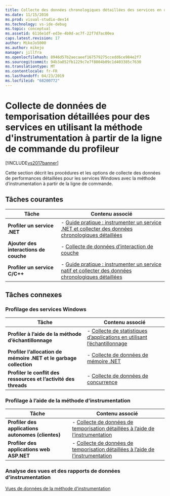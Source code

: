 ```yaml
---
title: Collecte des données chronologiques détaillées des services en utilisant la méthode d’instrumentation à partir de la ligne de commande du profileur | Microsoft Docs
ms.date: 11/15/2016
ms.prod: visual-studio-dev14
ms.technology: vs-ide-debug
ms.topic: conceptual
ms.assetid: 6116e1df-ed3e-4b0d-ac7f-22f7d7ac00ea
caps.latest.revision: 17
author: MikeJo5000
ms.author: mikejo
manager: jillfra
ms.openlocfilehash: 8946d57b2aecaeef167579275ccedd6ce984e2f7
ms.sourcegitcommit: 94b3a052fb1229c7e7f8804b09c1d403385c7630
ms.translationtype: MT
ms.contentlocale: fr-FR
ms.lasthandoff: 04/23/2019
ms.locfileid: "68200772"
---
```

# <a name="collecting-detailed-timing-data-for-services-by-using-the-instrumentation-method-from-the-profiler-command-line"></a>Collecte de données de temporisation détaillées pour des services en utilisant la méthode d'instrumentation à partir de la ligne de commande du profileur
[!INCLUDE[vs2017banner](../includes/vs2017banner.md)]

Cette section décrit les procédures et les options de collecte des données de performances détaillées pour les services Windows avec la méthode d’instrumentation à partir de la ligne de commande.  
  
## <a name="common-tasks"></a>Tâches courantes  
  
|Tâche|Contenu associé|  
|----------|---------------------|  
|**Profiler un service .NET**|-   [Guide pratique : instrumenter un service .NET et collecter des données chronologiques détaillées](../profiling/how-to-instrument-a-dotnet-service-and-collect-detailed-timing-data-by-using-the-profiler-command-line.md)|  
|**Ajouter des interactions de couche**|-   [Collecte de données d’interaction de couche](../profiling/adding-tier-interaction-data-from-the-command-line.md)|  
|**Profiler un service C/C++**|-   [Guide pratique : instrumenter un service natif et collecter des données chronologiques détaillées](../profiling/how-to-instrument-a-native-service-and-collect-detailed-timing-data-by-using-the-profiler-command-line.md)|  
  
## <a name="related-tasks"></a>Tâches connexes  
  
### <a name="profiling-windows-services"></a>Profilage des services Windows  
  
|Tâche|Contenu associé|  
|----------|---------------------|  
|**Profiler à l’aide de la méthode d’échantillonnage**|-   [Collecte de statistiques d’applications en utilisant l’échantillonnage](../profiling/collecting-application-statistics-for-services-by-using-the-profiler-sampling-method.md)|  
|**Profiler l’allocation de mémoire .NET et le garbage collection**|-   [Collecte de données de mémoire .NET](../profiling/collecting-memory-data-from-dotnet-framework-services-by-using-the-profiler-command-line.md)|  
|**Profiler le conflit des ressources et l’activité des threads**|-   [Collecte de données de concurrence](../profiling/collecting-concurrency-data-for-a-service-by-using-the-profiler-command-line.md)|  
  
### <a name="profiling-by-using-the-instrumentation-method"></a>Profilage à l’aide de la méthode d’instrumentation  
  
|Tâche|Contenu associé|  
|----------|---------------------|  
|**Profiler des applications autonomes (clientes)**|-   [Collecte de données de temporisation détaillées à l’aide de l’instrumentation](../profiling/collecting-detailed-timing-data-for-a-stand-alone-application-by-using-the-profiler-command-line.md)|  
|**Profiler des applications web ASP.NET**|-   [Collecte de données de temporisation détaillées à l’aide de l’instrumentation](/visualstudio/profiling/collecting-detailed-timing-data-aspnet-profiler-instrumentation-method?view=vs-2015)|  
  
### <a name="analyzing-instrumentation-data-views-and-reports"></a>Analyse des vues et des rapports de données d’instrumentation  
 [Vues de données de la méthode d’instrumentation](../profiling/instrumentation-method-data-views.md)
